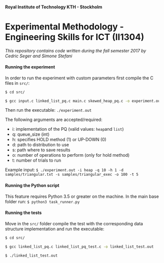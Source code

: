 #### Royal Institute of Technology KTH - Stockholm
# Experimental Methodology - Engineering Skills for ICT (II1304)

_This repository contains code written during the fall semester 2017 by Cedric Seger and Simone Stefani_

#### Running the experiment
In order to run the experiment with custom parameters first compile the C files in `src/`:
```bash
$ cd src/

$ gcc input.c linked_list_pq.c main.c skewed_heap_pq.c -o experiment.out
```

Then run the executable:
`./experiment.out`

The following arguments are accepted/required:
- i: implementation of the PQ (valid values: `heap`and `list`)
- q: queue_size (int)
- h: specifies HOLD method (1) or UP-DOWN (0)
- d: path to distribution to use
- s: path where to save results
- o: number of operations to perform (only for hold method)
- t: number of trials to run

Example input:
`$ ./experiment.out -i heap -q 10 -h 1 -d samples/triangular.txt -s samples/triangular_exec -o 100 -t 5`

#### Running the Python script
This feature requires Python 3.5 or greater on the machine. In the main base folder run:
`$ python3 task_runner.py`

#### Running the tests
Move in the `src/` folder compile the test with the corresponding data structure implementation and run the executable:
```bash
$ cd src/

$ gcc linked_list_pq.c linked_list_pq_test.c -o linked_list_test.out

$ ./linked_list_test.out
```


